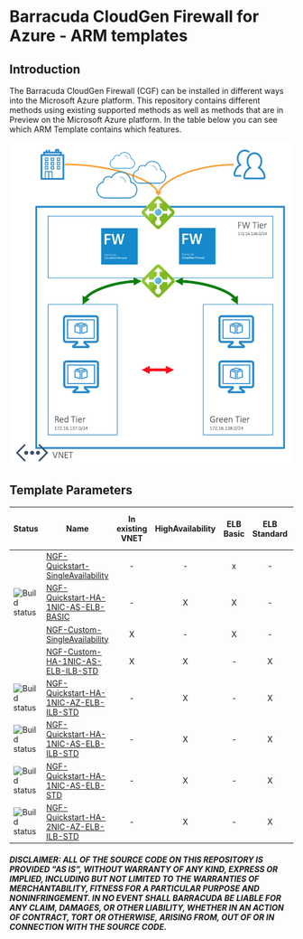 # Barracuda CloudGen Firewall for Azure - ARM templates

## Introduction

The Barracuda CloudGen Firewall (CGF) can be installed in different ways into the Microsoft Azure platform. This repository contains different methods using existing supported methods as well as methods that are in Preview on the Microsoft Azure platform. In the table below you can see which ARM Template contains which features.

![Network diagram](NGF-Quickstart-HA-1NIC-AS-ELB-ILB-STD/images/cgf-ha-1nic-elb-ilb.png)

## Template Parameters
| Status | Name | In existing VNET | HighAvailability | ELB Basic | ELB Standard | ILB with HA Ports | Availability Zones | 1 NIC | 2 NIC
|---|---|:---:|:---:|:---:|:---:|:---:|:---:|:---:|:---:
| | [NGF-Quickstart-SingleAvailability](https://github.com/jvhoof/ngf-azure-templates/tree/master/NGF-Quickstart-SingleAvailability) | - | - | x | - | - | - | - | X 
| ![Build status](https://img.shields.io/vso/build/cudajvhoof/19118fdb-7d82-4c41-a1fd-b16e490dc968/9.svg) | [NGF-Quickstart-HA-1NIC-AS-ELB-BASIC](https://github.com/jvhoof/ngf-azure-templates/tree/master/NGF-Quickstart-HA-1NIC-AS-ELB-BASIC) | - | X | X | - | - | - | - | X 
| | [NGF-Custom-SingleAvailability](https://github.com/jvhoof/ngf-azure-templates/tree/master/NGF-Custom-SingleAvailability) | X | - | X | - | - | - | - | X 
| | [NGF-Custom-HA-1NIC-AS-ELB-ILB-STD](https://github.com/jvhoof/ngf-azure-templates/tree/master/NGF-Custom-HA-1NIC-AS-ELB-ILB-STD) | X | X | - | X | X | - | X | - 
| ![Build status](https://img.shields.io/vso/build/cudajvhoof/19118fdb-7d82-4c41-a1fd-b16e490dc968/8.svg) | [NGF-Quickstart-HA-1NIC-AZ-ELB-ILB-STD](https://github.com/jvhoof/ngf-azure-templates/tree/master/NGF-Quickstart-HA-1NIC-AZ-ELB-ILB-STD) | - | X | - | X | X | X | X | - 
| ![Build status](https://img.shields.io/vso/build/cudajvhoof/19118fdb-7d82-4c41-a1fd-b16e490dc968/7.svg) | [NGF-Quickstart-HA-1NIC-AS-ELB-ILB-STD](https://github.com/jvhoof/ngf-azure-templates/tree/master/NGF-Quickstart-HA-1NIC-AS-ELB-ILB-STD) | - | X | - | X | X | - | X | - 
| ![Build status](https://img.shields.io/vso/build/cudajvhoof/19118fdb-7d82-4c41-a1fd-b16e490dc968/10.svg) | [NGF-Quickstart-HA-1NIC-AS-ELB-STD](https://github.com/jvhoof/ngf-azure-templates/tree/master/NGF-Quickstart-HA-1NIC-AS-ELB-STD) | - | X | - | X | - | - | X | - 
| ![Build status](https://img.shields.io/vso/build/cudajvhoof/19118fdb-7d82-4c41-a1fd-b16e490dc968/11.svg) | [NGF-Quickstart-HA-2NIC-AZ-ELB-ILB-STD](https://github.com/jvhoof/ngf-azure-templates/tree/master/NGF-Quickstart-HA-2NIC-AZ-ELB-ILB-STD) | - | X | - | X | X | X | - | X 

##### DISCLAIMER: ALL OF THE SOURCE CODE ON THIS REPOSITORY IS PROVIDED "AS IS", WITHOUT WARRANTY OF ANY KIND, EXPRESS OR IMPLIED, INCLUDING BUT NOT LIMITED TO THE WARRANTIES OF MERCHANTABILITY, FITNESS FOR A PARTICULAR PURPOSE AND NONINFRINGEMENT. IN NO EVENT SHALL BARRACUDA BE LIABLE FOR ANY CLAIM, DAMAGES, OR OTHER LIABILITY, WHETHER IN AN ACTION OF CONTRACT, TORT OR OTHERWISE, ARISING FROM, OUT OF OR IN CONNECTION WITH THE SOURCE CODE. #####
